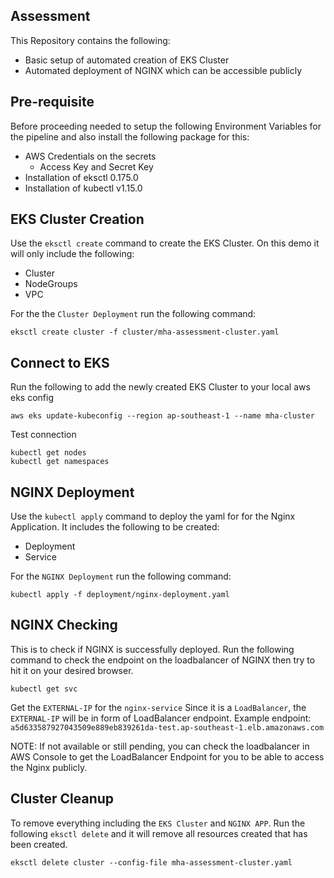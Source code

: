 ## Assessment
This Repository contains the following:
- Basic setup of automated creation of EKS Cluster
- Automated deployment of NGINX which can be accessible publicly

## Pre-requisite
Before proceeding needed to setup the following Environment Variables for the pipeline and also install the following package for this:
- AWS Credentials on the secrets
  - Access Key and Secret Key
- Installation of eksctl 0.175.0
- Installation of kubectl v1.15.0

## EKS Cluster Creation
Use the `eksctl create` command to create the EKS Cluster. On this demo it will only include the following:
- Cluster
- NodeGroups
- VPC

For the the `Cluster Deployment` run the following command:
```
eksctl create cluster -f cluster/mha-assessment-cluster.yaml
```

## Connect to EKS
Run the following to add the newly created EKS Cluster to your local aws eks config
```
aws eks update-kubeconfig --region ap-southeast-1 --name mha-cluster
```
Test connection
```
kubectl get nodes
kubectl get namespaces
```

## NGINX Deployment
Use the `kubectl apply` command to deploy the yaml for for the Nginx Application. It includes the following to be created:
- Deployment
- Service

For the `NGINX Deployment` run the following command:
```
kubectl apply -f deployment/nginx-deployment.yaml
```

## NGINX Checking
This is to check if NGINX is successfully deployed. 
Run the following command to check the endpoint on the loadbalancer of NGINX then try to hit it on your desired browser.
```
kubectl get svc
```
Get the `EXTERNAL-IP` for the `nginx-service`
Since it is a `LoadBalancer`, the `EXTERNAL-IP` will be in form of LoadBalancer endpoint. Example endpoint: `a5d633587927043509e889eb839261da-test.ap-southeast-1.elb.amazonaws.com`

NOTE: If not available or still pending, you can check the loadbalancer in AWS Console to get the LoadBalancer Endpoint for you to be able to access the Nginx publicly.

## Cluster Cleanup
To remove everything including the `EKS Cluster` and `NGINX APP`. Run the following `eksctl delete` and it will remove all resources created that has been created.
```
eksctl delete cluster --config-file mha-assessment-cluster.yaml
```
